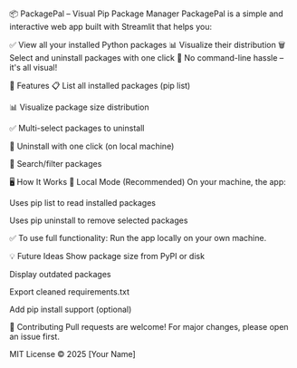 📦 PackagePal – Visual Pip Package Manager
PackagePal is a simple and interactive web app built with Streamlit that helps you:

✅ View all your installed Python packages
📊 Visualize their distribution
🗑 Select and uninstall packages with one click
🚀 No command-line hassle – it's all visual!



🧰 Features
📋 List all installed packages (pip list)

📊 Visualize package size distribution

✅ Multi-select packages to uninstall

🔄 Uninstall with one click (on local machine)

🔎 Search/filter packages

🖥️ How It Works
📍 Local Mode (Recommended)
On your machine, the app:

Uses pip list to read installed packages

Uses pip uninstall to remove selected packages


✅ To use full functionality:
Run the app locally on your own machine.

💡 Future Ideas
 Show package size from PyPI or disk

 Display outdated packages

 Export cleaned requirements.txt

 Add pip install support (optional)

🤝 Contributing
Pull requests are welcome! For major changes, please open an issue first.


MIT License © 2025 [Your Name]

